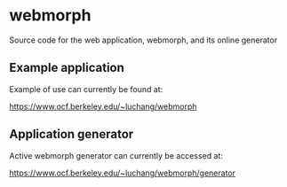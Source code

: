 # webmorph
Source code for the web application, webmorph, and its online generator


## Example application
Example of use can currently be found at:

https://www.ocf.berkeley.edu/~luchang/webmorph


## Application generator
Active webmorph generator can currently be accessed at:

https://www.ocf.berkeley.edu/~luchang/webmorph/generator

